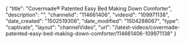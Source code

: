 {
    "title": "Covermade&reg; Patented Easy Bed Making Down Comforter",
    "description": "",
    "channelid": "114661406",
    "videoid": "109971138",
    "date_created": "1502519306",
    "date_modified": "1504288067",
    "type": "captivate",
    "layout": "channelVideo",
    "url": "\/latest-videos\/covermade-patented-easy-bed-making-down-comforter\/114661406-109971138"
}